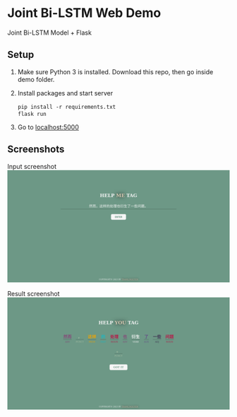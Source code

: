 # Joint Bi-LSTM Web Demo

Joint Bi-LSTM Model + Flask

## Setup

  1. Make sure Python 3 is installed. Download this repo, then go inside demo folder.

  1. Install packages and start server

      ```
      pip install -r requirements.txt
      flask run
      ```

  1. Go to [localhost:5000](localhost:5000)

## Screenshots

Input screenshot
![Input screenshot](../report/demo-input.png)

Result screenshot
![Result screenshot](../report/demo-result.png)